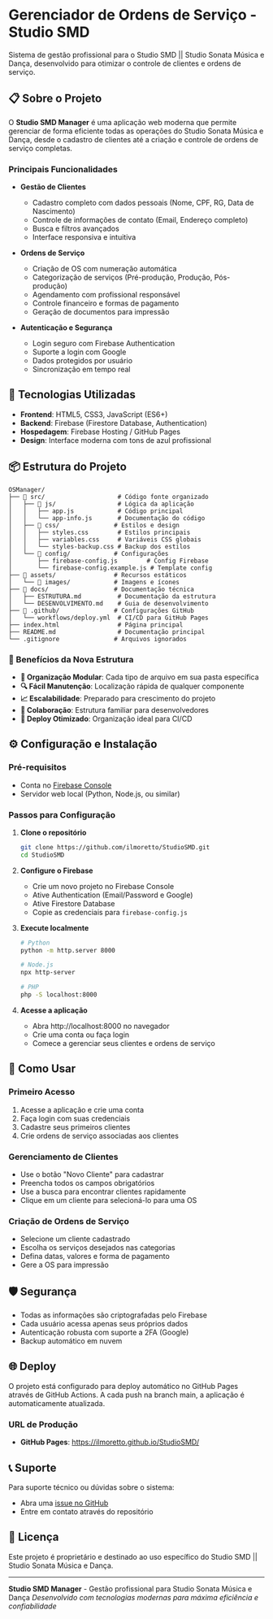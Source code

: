 # Gerenciador de Ordens de Serviço - Studio SMD

Sistema de gestão profissional para o Studio SMD || Studio Sonata Música e Dança, desenvolvido para otimizar o controle de clientes e ordens de serviço.

## 📋 Sobre o Projeto

O **Studio SMD Manager** é uma aplicação web moderna que permite gerenciar de forma eficiente todas as operações do Studio Sonata Música e Dança, desde o cadastro de clientes até a criação e controle de ordens de serviço completas.

### Principais Funcionalidades

- **Gestão de Clientes**
  - Cadastro completo com dados pessoais (Nome, CPF, RG, Data de Nascimento)
  - Controle de informações de contato (Email, Endereço completo)
  - Busca e filtros avançados
  - Interface responsiva e intuitiva

- **Ordens de Serviço**
  - Criação de OS com numeração automática
  - Categorização de serviços (Pré-produção, Produção, Pós-produção)
  - Agendamento com profissional responsável
  - Controle financeiro e formas de pagamento
  - Geração de documentos para impressão

- **Autenticação e Segurança**
  - Login seguro com Firebase Authentication
  - Suporte a login com Google
  - Dados protegidos por usuário
  - Sincronização em tempo real

## 🚀 Tecnologias Utilizadas

- **Frontend**: HTML5, CSS3, JavaScript (ES6+)
- **Backend**: Firebase (Firestore Database, Authentication)
- **Hospedagem**: Firebase Hosting / GitHub Pages
- **Design**: Interface moderna com tons de azul profissional

## 📦 Estrutura do Projeto

```
OSManager/
├── 📁 src/                    # Código fonte organizado
│   ├── 📁 js/                 # Lógica da aplicação
│   │   ├── app.js            # Código principal
│   │   └── app-info.js       # Documentação do código
│   ├── 📁 css/               # Estilos e design
│   │   ├── styles.css        # Estilos principais
│   │   ├── variables.css     # Variáveis CSS globais
│   │   └── styles-backup.css # Backup dos estilos
│   └── 📁 config/            # Configurações
│       ├── firebase-config.js        # Config Firebase
│       └── firebase-config.example.js # Template config
├── 📁 assets/                # Recursos estáticos
│   └── 📁 images/            # Imagens e ícones
├── 📁 docs/                  # Documentação técnica
│   ├── ESTRUTURA.md          # Documentação da estrutura
│   └── DESENVOLVIMENTO.md    # Guia de desenvolvimento
├── 📁 .github/               # Configurações GitHub
│   └── workflows/deploy.yml  # CI/CD para GitHub Pages
├── index.html                # Página principal
├── README.md                 # Documentação principal
└── .gitignore               # Arquivos ignorados
```

### 🎯 Benefícios da Nova Estrutura

- **📁 Organização Modular**: Cada tipo de arquivo em sua pasta específica
- **🔍 Fácil Manutenção**: Localização rápida de qualquer componente
- **📈 Escalabilidade**: Preparado para crescimento do projeto
- **👥 Colaboração**: Estrutura familiar para desenvolvedores
- **🚀 Deploy Otimizado**: Organização ideal para CI/CD

## ⚙️ Configuração e Instalação

### Pré-requisitos

- Conta no [Firebase Console](https://console.firebase.google.com/)
- Servidor web local (Python, Node.js, ou similar)

### Passos para Configuração

1. **Clone o repositório**
   ```bash
   git clone https://github.com/ilmoretto/StudioSMD.git
   cd StudioSMD
   ```

2. **Configure o Firebase**
   - Crie um novo projeto no Firebase Console
   - Ative Authentication (Email/Password e Google)
   - Ative Firestore Database
   - Copie as credenciais para `firebase-config.js`

3. **Execute localmente**
   ```bash
   # Python
   python -m http.server 8000
   
   # Node.js
   npx http-server
   
   # PHP
   php -S localhost:8000
   ```

4. **Acesse a aplicação**
   - Abra http://localhost:8000 no navegador
   - Crie uma conta ou faça login
   - Comece a gerenciar seus clientes e ordens de serviço

## 🎯 Como Usar

### Primeiro Acesso
1. Acesse a aplicação e crie uma conta
2. Faça login com suas credenciais
3. Cadastre seus primeiros clientes
4. Crie ordens de serviço associadas aos clientes

### Gerenciamento de Clientes
- Use o botão "Novo Cliente" para cadastrar
- Preencha todos os campos obrigatórios
- Use a busca para encontrar clientes rapidamente
- Clique em um cliente para selecioná-lo para uma OS

### Criação de Ordens de Serviço
- Selecione um cliente cadastrado
- Escolha os serviços desejados nas categorias
- Defina datas, valores e forma de pagamento
- Gere a OS para impressão

## 🛡️ Segurança

- Todas as informações são criptografadas pelo Firebase
- Cada usuário acessa apenas seus próprios dados
- Autenticação robusta com suporte a 2FA (Google)
- Backup automático em nuvem

## 🌐 Deploy

O projeto está configurado para deploy automático no GitHub Pages através de GitHub Actions. A cada push na branch main, a aplicação é automaticamente atualizada.

### URL de Produção
- **GitHub Pages**: https://ilmoretto.github.io/StudioSMD/

## 📞 Suporte

Para suporte técnico ou dúvidas sobre o sistema:
- Abra uma [issue no GitHub](https://github.com/ilmoretto/StudioSMD/issues)
- Entre em contato através do repositório

## 📄 Licença

Este projeto é proprietário e destinado ao uso específico do Studio SMD || Studio Sonata Música e Dança.

---

**Studio SMD Manager** - Gestão profissional para Studio Sonata Música e Dança
*Desenvolvido com tecnologias modernas para máxima eficiência e confiabilidade*